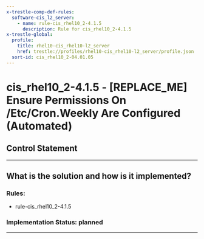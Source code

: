 ```yaml
---
x-trestle-comp-def-rules:
  software-cis_l2_server:
    - name: rule-cis_rhel10_2-4.1.5
      description: Rule for cis_rhel10_2-4.1.5
x-trestle-global:
  profile:
    title: rhel10-cis_rhel10-l2_server
    href: trestle://profiles/rhel10-cis_rhel10-l2_server/profile.json
  sort-id: cis_rhel10_2-04.01.05
---
```


# cis_rhel10_2-4.1.5 - \[REPLACE_ME\] Ensure Permissions On /Etc/Cron.Weekly Are Configured (Automated)

## Control Statement

______________________________________________________________________

## What is the solution and how is it implemented?

<!-- For implementation status enter one of: implemented, partial, planned, alternative, not-applicable -->

<!-- Note that the list of rules under ### Rules: is read-only and changes will not be captured after assembly to JSON -->

<!-- Add control implementation description here for control: cis_rhel10_2-4.1.5 -->

### Rules:

  - rule-cis_rhel10_2-4.1.5

### Implementation Status: planned

______________________________________________________________________
